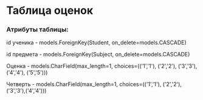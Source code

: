 # Таблица оценок

### Атрибуты таблицы:

 id ученика - models.ForeignKey(Student, on_delete=models.CASCADE)
 
 id предмета - models.ForeignKey(Subject, on_delete=models.CASCADE)
 
 Оценка - models.CharField(max_length=1, choices=(('1','1'), ('2','2'), ('3','3'),('4','4'), ('5','5')))

 Четверть - models.CharField(max_length=1, choices=(('1','1'), ('2','2'), ('3','3'),('4','4')))


